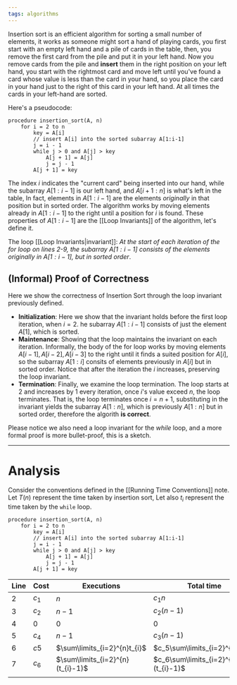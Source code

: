 ```yaml
---
tags: algorithms
---
```

Insertion sort is an efficient algorithm for sorting a small number of elements, it works as someone might sort a hand of playing cards, you first start with an empty left hand and a pile of cards in the table, then, you remove the first card from the pile and put it in your left hand. Now you remove cards from the pile and **insert** them in the right position on your left hand, you start with the rightmost card and move left until you've found a card whose value is less than the card in your hand, so you place the card in your hand just to the right of this card in your left hand. At all times the cards in your left-hand are sorted. 

Here's a pseudocode:
```
procedure insertion_sort(A, n)
	for i = 2 to n
		key = A[i]
		// insert A[i] into the sorted subarray A[1:i-1]
		j = i - 1
		while j > 0 and A[j] > key
			A[j + 1] = A[j]
			j = j - 1
		A[j + 1] = key
```

The index $i$ indicates the "current card" being inserted into our hand, while the subarray $A[1:i-1]$ is our left hand, and $A[i+1:n]$ is what's left in the table, In fact, elements in $A[1:i-1]$ are the elements *originally* in that position but in sorted order. The algorithm works by moving elements already in $A[1:i-1]$ to the right until a position for $i$ is found.
These properties of $A[1:i-1]$ are the [[Loop Invariants]] of the algorithm, let's define it.

The loop [[Loop Invariants|invariant]]: *At the start of each iteration of the for loop on lines $2$-$9$, the subarray $A[1:i-1]$ consists of the elements originally in $A[1:i-1]$, but in sorted order*.
## (Informal) Proof of Correctness

Here we show the correctness of Insertion Sort through the loop invariant previously defined.
- **Initialization**: Here we show that the invariant holds before the first loop iteration, when $i = 2$. he subarray $A[1:i-1]$ consists of just the element $A[1]$, which is sorted.
- **Maintenance**: Showing that the loop maintains the invariant on each iteration. Informally, the body of the for loop works by moving elements $A[i-1], A[i-2], A[i-3]$ to the right until it finds a suited position for $A[i]$, so the subarray $A[1:i]$ consits of elements previously in $A[i]$ but in sorted order. Notice that after the iteration the $i$ increases, preserving the loop invariant.
- **Termination**: Finally, we examine the loop termination. The loop starts at $2$ and increases by $1$ every iteration, once $i$'s value exceed $n$, the loop terminates. That is, the loop terminates once $i=n+1$, substituting in the invariant yields the subarray $A[1:n]$, which is previously $A[1:n]$ but in sorted order, therefore the algorith **is correct**.

Please notice we also need a loop invariant for the *while* loop, and a more formal proof is more bullet-proof, this is a sketch.
___
# Analysis

Consider the conventions defined in the [[Running Time Conventions]] note.
Let $T(n)$ represent the time taken by insertion sort, Let also $t_{i}$ represent the time taken by the `while` loop.

```
procedure insertion_sort(A, n)
	for i = 2 to n
		key = A[i]
		// insert A[i] into the sorted subarray A[1:i-1]
		j = i - 1
		while j > 0 and A[j] > key
			A[j + 1] = A[j]
			j = j - 1
		A[j + 1] = key
```

| Line | Cost  | Executions                       | Total time                          |
| ---- | ----- | -------------------------------- | ----------------------------------- |
| 2    | $c_1$ | $n$                              | $c_{1}n$                            |
| 3    | $c_2$ | $n-1$                            | $c_2(n-1)$                          |
| 4    | $0$   | $0$                              | $0$                                 |
| 5    | $c_4$ | $n-1$                            | $c_3(n-1)$                          |
| 6    | $c5$  | $\sum\limits_{i=2}^{n}t_{i}$     | $c_5\sum\limits_{i=2}^{n}t_{i}$     |
| 7    | $c_6$ | $\sum\limits_{i=2}^{n}(t_{i}-1)$ | $c_6\sum\limits_{i=2}^{n}(t_{i}-1)$ |
|      |       |                                  |                                     |
